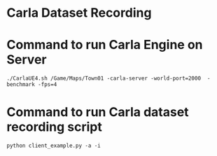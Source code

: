 # Carla Dataset Recording

# Command to run Carla Engine on Server
```
./CarlaUE4.sh /Game/Maps/Town01 -carla-server -world-port=2000  -benchmark -fps=4
```

# Command to run Carla dataset recording script
```
python client_example.py -a -i
```
